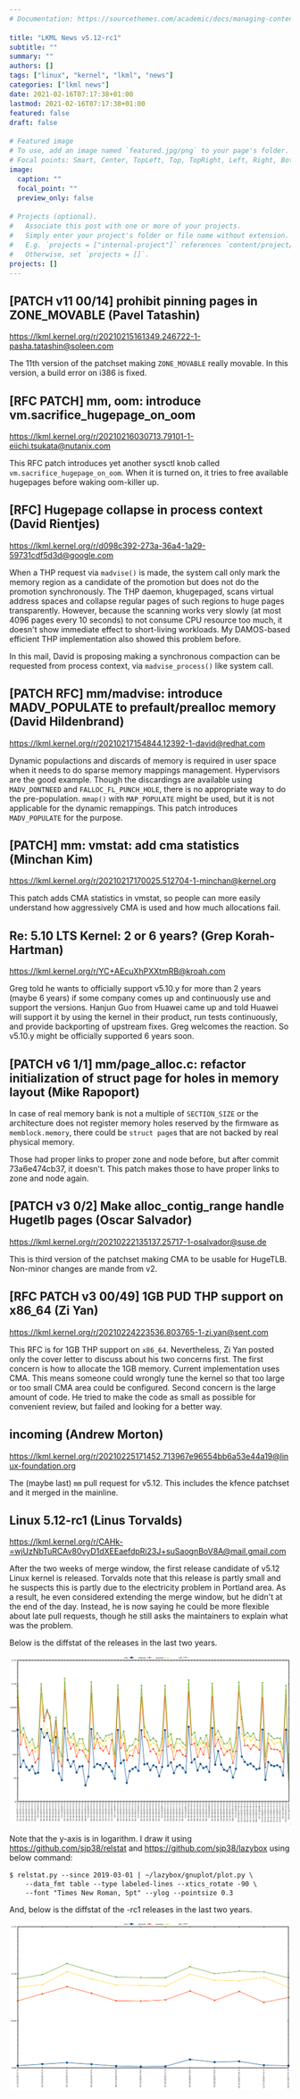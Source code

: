 ```yaml
---
# Documentation: https://sourcethemes.com/academic/docs/managing-content/

title: "LKML News v5.12-rc1"
subtitle: ""
summary: ""
authors: []
tags: ["linux", "kernel", "lkml", "news"]
categories: ["lkml news"]
date: 2021-02-16T07:17:38+01:00
lastmod: 2021-02-16T07:17:38+01:00
featured: false
draft: false

# Featured image
# To use, add an image named `featured.jpg/png` to your page's folder.
# Focal points: Smart, Center, TopLeft, Top, TopRight, Left, Right, BottomLeft, Bottom, BottomRight.
image:
  caption: ""
  focal_point: ""
  preview_only: false

# Projects (optional).
#   Associate this post with one or more of your projects.
#   Simply enter your project's folder or file name without extension.
#   E.g. `projects = ["internal-project"]` references `content/project/deep-learning/index.md`.
#   Otherwise, set `projects = []`.
projects: []
---
```


[PATCH v11 00/14] prohibit pinning pages in ZONE_MOVABLE (Pavel Tatashin)
-------------------------------------------------------------------------

https://lkml.kernel.org/r/20210215161349.246722-1-pasha.tatashin@soleen.com

The 11th version of the patchset making `ZONE_MOVABLE` really movable.  In this
version, a build error on i386 is fixed.


[RFC PATCH] mm, oom: introduce vm.sacrifice_hugepage_on_oom
-----------------------------------------------------------

https://lkml.kernel.org/r/20210216030713.79101-1-eiichi.tsukata@nutanix.com

This RFC patch introduces yet another sysctl knob called
`vm.sacrifice_hugepage_on_oom`.  When it is turned on, it tries to free
available hugepages before waking oom-killer up.


[RFC] Hugepage collapse in process context (David Rientjes)
-----------------------------------------------------------

https://lkml.kernel.org/r/d098c392-273a-36a4-1a29-59731cdf5d3d@google.com

When a THP request via `madvise()` is made, the system call only mark the
memory region as a candidate of the promotion but does not do the promotion
synchronously.  The THP daemon, khugepaged, scans virtual address spaces and
collapse regular pages of such regions to huge pages transparently.  However,
because the scanning works very slowly (at most 4096 pages every 10 seconds) to
not consume CPU resource too much, it doesn't show immediate effect to
short-living workloads.  My DAMOS-based efficient THP implementation also
showed this problem before.

In this mail, David is proposing making a synchronous compaction can be
requested from process context, via `madvise_process()` like system call.


[PATCH RFC] mm/madvise: introduce MADV_POPULATE to prefault/prealloc memory (David Hildenbrand)
-----------------------------------------------------------------------------------------------

https://lkml.kernel.org/r/20210217154844.12392-1-david@redhat.com

Dynamic populactions and discards of memory is required in user space when it
needs to do sparse memory mappings management.  Hypervisors are the good
example.  Though the discardings are available using `MADV_DONTNEED` and
`FALLOC_FL_PUNCH_HOLE`, there is no appropriate way to do the pre-population.
`mmap()` with `MAP_POPULATE` might be used, but it is not applicable for the
dynamic remappings.  This patch introduces `MADV_POPULATE` for the purpose.


[PATCH] mm: vmstat: add cma statistics (Minchan Kim)
----------------------------------------------------

https://lkml.kernel.org/r/20210217170025.512704-1-minchan@kernel.org

This patch adds CMA statistics in vmstat, so people can more easily understand
how aggressively CMA is used and how much allocations fail.


Re: 5.10 LTS Kernel: 2 or 6 years? (Grep Korah-Hartman)
-------------------------------------------------------

https://lkml.kernel.org/r/YC+AEcuXhPXXtmRB@kroah.com

Greg told he wants to officially support v5.10.y for more than 2 years (maybe 6
years) if some company comes up and continuously use and support the versions.
Hanjun Guo from Huawei came up and told Huawei will support it by using the
kernel in their product, run tests continuously, and provide backporting of
upstream fixes.  Greg welcomes the reaction.  So v5.10.y might be officially
supported 6 years soon.


[PATCH v6 1/1] mm/page_alloc.c: refactor initialization of struct page for holes in memory layout (Mike Rapoport)
-----------------------------------------------------------------------------------------------------------------

In case of real memory bank is not a multiple of `SECTION_SIZE` or the
architecture does not register memory holes reserved by the firmware as
`memblock.memory`, there could be `struct page`s that are not backed by real
physical memory.

Those had proper links to proper zone and node before, but after commit
73a6e474cb37, it doesn't.  This patch makes those to have proper links to zone
and node again.


[PATCH v3 0/2] Make alloc_contig_range handle Hugetlb pages (Oscar Salvador)
----------------------------------------------------------------------------

https://lkml.kernel.org/r/20210222135137.25717-1-osalvador@suse.de

This is third version of the patchset making CMA to be usable for HugeTLB.
Non-minor changes are mande from v2.


[RFC PATCH v3 00/49] 1GB PUD THP support on x86_64 (Zi Yan)
-----------------------------------------------------------

https://lkml.kernel.org/r/20210224223536.803765-1-zi.yan@sent.com

This RFC is for 1GB THP support on `x86_64`.  Nevertheless, Zi Yan posted only
the cover letter to discuss about his two concerns first.  The first concern is
how to allocate the 1GB memory.  Current implementation uses CMA.  This means
someone could wrongly tune the kernel so that too large or too small CMA area
could be configured.  Second concern is the large amount of code.  He tried to
make the code as small as possible for convenient review, but failed and
looking for a better way.


incoming (Andrew Morton)
------------------------

https://lkml.kernel.org/r/20210225171452.713967e96554bb6a53e44a19@linux-foundation.org

The (maybe last) `mm` pull request for v5.12.  This includes the kfence
patchset and it merged in the mainline.


Linux 5.12-rc1 (Linus Torvalds)
-------------------------------

https://lkml.kernel.org/r/CAHk-=wjUzNbTuRCAv80vyD1dXEEaefdpRi23J+suSaognBoV8A@mail.gmail.com

After the two weeks of merge window, the first release candidate of v5.12 Linux
kernel is released.  Torvalds note that this release is partly small and he
suspects this is partly due to the electricity problem in Portland area.  As a
result, he even considered extending the merge window, but he didn't at the end
of the day.  Instead, he is now saying he could be more flexible about late
pull requests, though he still asks the maintainers to explain what was the
problem.

Below is the diffstat of the releases in the last two years.

![Kernel release stat](/img/kernel_release_stat/v5.1-rc1..v5.12-rc1.png)

Note that the y-axis is in logarithm.  I draw it using
https://github.com/sjp38/relstat and https://github.com/sjp38/lazybox using
below command:

    $ relstat.py --since 2019-03-01 | ~/lazybox/gnuplot/plot.py \
	    --data_fmt table --type labeled-lines --xtics_rotate -90 \
	    --font "Times New Roman, 5pt" --ylog --pointsize 0.3


And, below is the diffstat of the -rc1 releases in the last two years.

![rc2 release stat](/img/kernel_release_stat/v5.12-rc1-only.png)
